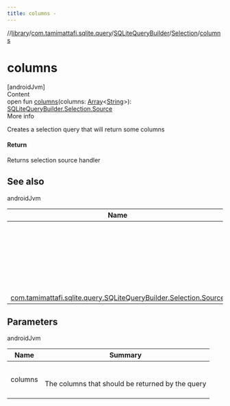 ```yaml
---
title: columns -
---
```

//[library](../../../index.md)/[com.tamimattafi.sqlite.query](../../index.md)/[SQLiteQueryBuilder](../index.md)/[Selection](index.md)/[columns](columns.md)



# columns  
[androidJvm]  
Content  
open fun [columns](columns.md)(columns: [Array](https://kotlinlang.org/api/latest/jvm/stdlib/kotlin/-array/index.html)<[String](https://kotlinlang.org/api/latest/jvm/stdlib/kotlin/-string/index.html)>): [SQLiteQueryBuilder.Selection.Source](-source/index.md)  
More info  


Creates a selection query that will return some columns



#### Return  


Returns selection source handler



## See also  
  
androidJvm  
  
|  Name|  Summary| 
|---|---|
| <a name="com.tamimattafi.sqlite.query/SQLiteQueryBuilder.Selection/columns/#kotlin.Array[kotlin.String]/PointingToDeclaration/"></a>| <a name="com.tamimattafi.sqlite.query/SQLiteQueryBuilder.Selection/columns/#kotlin.Array[kotlin.String]/PointingToDeclaration/"></a><br><br><a href="https://www.sqlitetutorial.net/sqlite-select/">SQLite 'SELECT column1, column2' expression</a><br><br>
| <a name="com.tamimattafi.sqlite.query/SQLiteQueryBuilder.Selection/columns/#kotlin.Array[kotlin.String]/PointingToDeclaration/"></a>[com.tamimattafi.sqlite.query.SQLiteQueryBuilder.Selection.Source](-source/index.md)| <a name="com.tamimattafi.sqlite.query/SQLiteQueryBuilder.Selection/columns/#kotlin.Array[kotlin.String]/PointingToDeclaration/"></a>
  


## Parameters  
  
androidJvm  
  
|  Name|  Summary| 
|---|---|
| <a name="com.tamimattafi.sqlite.query/SQLiteQueryBuilder.Selection/columns/#kotlin.Array[kotlin.String]/PointingToDeclaration/"></a>columns| <a name="com.tamimattafi.sqlite.query/SQLiteQueryBuilder.Selection/columns/#kotlin.Array[kotlin.String]/PointingToDeclaration/"></a><br><br>The columns that should be returned by the query<br><br>
  
  




